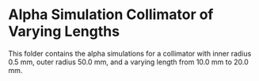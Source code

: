 # Alpha Simulation Collimator of Varying Lengths
This folder contains the alpha simulations for a collimator with inner radius 0.5 mm, outer radius 50.0 mm, and a varying length from 10.0 mm to 20.0 mm.